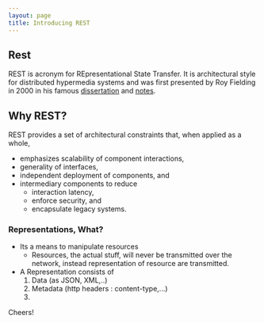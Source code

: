 ```yaml
---
layout: page
title: Introducing REST
---
```


## Rest

REST is acronym for REpresentational State Transfer. It is architectural style for distributed hypermedia systems and was first presented by Roy Fielding in 2000 in his famous [dissertation](https://www.ics.uci.edu/~fielding/pubs/dissertation/rest_arch_style.htm) and [notes](/_posts/2020-06-28-royfielding_dissertation_chapter5.md).

## Why REST?

REST provides a set of architectural constraints that, when applied as a whole, 
* emphasizes scalability of component interactions, 
* generality of interfaces, 
* independent deployment of components, and 
* intermediary components to reduce 
  * interaction latency, 
  * enforce security, and 
  * encapsulate legacy systems. 

### Representations, What?    

* Its a means to manipulate resources 
    * Resources, the actual stuff, will never be transmitted over the network, instead representation of resource are transmitted.
* A Representation consists of
    1. Data (as JSON, XML,..)
    2. Metadata (http headers : content-type,...)
    3. 

Cheers!

